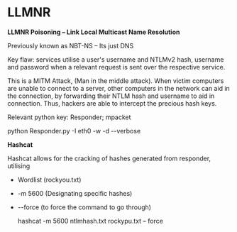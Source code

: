 # LLMNR
**LLMNR Poisoning – Link Local Multicast Name Resolution**

Previously known as NBT-NS – Its just DNS

Key flaw: services utilise a user's username and NTLMv2 hash, username and password when a relevant request is sent over the respective service. 

This is a MITM Attack, (Man in the middle attack). When victim computers are unable to connect to a server, other computers in the network can aid in the connection, by forwarding their NTLM hash and username to aid in connection. Thus, hackers are able to intercept the precious hash keys.

Relevant python key: Responder; mpacket

python Responder.py -I eth0 -w -d --verbose

**Hashcat**

Hashcat allows for the cracking of hashes generated from responder, utilising 

*   Wordlist (rockyou.txt)
*   \-m 5600 (Designating specific hashes)
*   \--force (to force the command to go through)
    
    hashcat -m 5600 ntlmhash.txt rockypu.txt – force